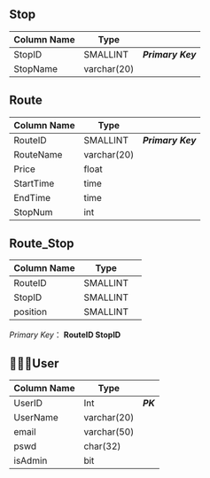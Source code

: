 ## Stop
|Column Name    |Type   |   |
| -   | - | - |
|StopID |SMALLINT    |_**Primary Key**_    |
|StopName   |varchar(20)  | |

## Route
|Column Name    |Type   |   |
| - | - | - |
|RouteID    |SMALLINT    |_**Primary Key**_   |
|RouteName  |varchar(20) ||
|Price      |float       ||
|StartTime  |time        ||
|EndTime    |time        ||
|StopNum    |int         ||

## Route_Stop
|Column Name    |Type   |   |
| - | - | - |
|RouteID    |SMALLINT    |   |
|StopID     |SMALLINT    |   |
|position   |SMALLINT    |   |
_Primary Key_： **RouteID StopID**

## User
|Column Name    |Type   |   |
| - | - | - |
|UserID |Int    |_**PK**_|
|UserName|varchar(20) ||
|email   |varchar(50) ||
|pswd    |char(32)||
|isAdmin |bit||
